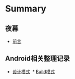 
# Summary

## 夜幕

* [前言](README.md)

## Android相关整理记录

* [设计模式](Android相关整理记录/设计模式.md)
  * [Build模式](Android相关整理记录/设计模式/Build模式.md)

